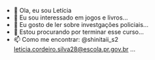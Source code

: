 - 👋 Ola, eu sou Letícia
- 👀 Eu sou interessado em jogos e livros...
- 🌱 Eu gosto de ler sobre investgações policiais...
- 💞️ Estou procurando por terminar esse curso...
- 📫 Como me encontrar: @shinitaii_s2  leticia.cordeiro.silva28@escola.pr.gov.br ...

